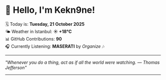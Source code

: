 # 👋 Hello, I'm Kekn9ne!

🗓️ Today is: **Tuesday, 21 October 2025**  
🌤️ Weather in Istanbul: **☀️   +18°C**  
📊 GitHub Contributions: **90**  
🎧 Currently Listening: **MASERATI** by *Organize* 🎶

---

_"Whenever you do a thing, act as if all the world were watching. — *Thomas Jefferson*"_

---
